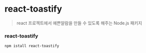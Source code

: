 # react-toastify
> react 프로젝트에서 예쁜알람을 만들 수 있도록 해주는 Node.js 패키지

### react-toastify
```
npm istall react-toastify
```
